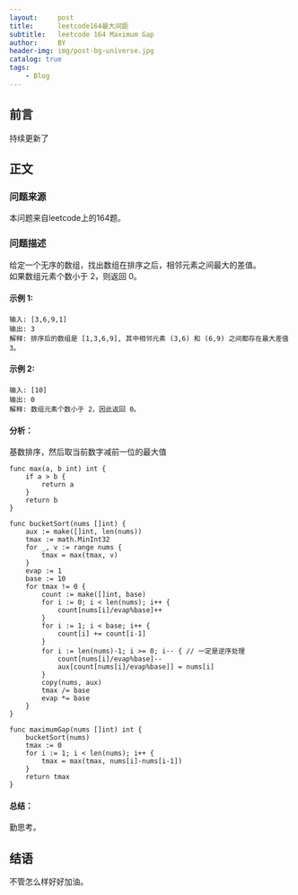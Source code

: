 ```yaml
---
layout:     post
title:      leetcode164最大间距
subtitle:   leetcode 164 Maximum Gap
author:     BY
header-img: img/post-bg-universe.jpg
catalog: true
tags:
    - Blog
---
```



## 前言

持续更新了

## 正文

### 问题来源

本问题来自leetcode上的164题。 

### 问题描述


给定一个无序的数组，找出数组在排序之后，相邻元素之间最大的差值。  
如果数组元素个数小于 2，则返回 0。  

#### 示例 1:
```
输入: [3,6,9,1]
输出: 3
解释: 排序后的数组是 [1,3,6,9], 其中相邻元素 (3,6) 和 (6,9) 之间都存在最大差值 3。
```

#### 示例 2:
```
输入: [10]
输出: 0
解释: 数组元素个数小于 2，因此返回 0。
```

#### 分析：  
基数排序，然后取当前数字减前一位的最大值  
```
func max(a, b int) int {
    if a > b {
        return a
    }
    return b
}

func bucketSort(nums []int) {
    aux := make([]int, len(nums))
    tmax := math.MinInt32
    for _, v := range nums {
        tmax = max(tmax, v)
    }
    evap := 1
    base := 10
    for tmax != 0 {
        count := make([]int, base)
        for i := 0; i < len(nums); i++ {
            count[nums[i]/evap%base]++
        }
        for i := 1; i < base; i++ {
            count[i] += count[i-1]
        }
        for i := len(nums)-1; i >= 0; i-- { // 一定是逆序处理
            count[nums[i]/evap%base]--
            aux[count[nums[i]/evap%base]] = nums[i]
        }
        copy(nums, aux)
        tmax /= base
        evap *= base
    }
}

func maximumGap(nums []int) int {
    bucketSort(nums)
    tmax := 0
    for i := 1; i < len(nums); i++ {
        tmax = max(tmax, nums[i]-nums[i-1])
    }
    return tmax
}
```

#### 总结：
勤思考。  

## 结语
不管怎么样好好加油。  
